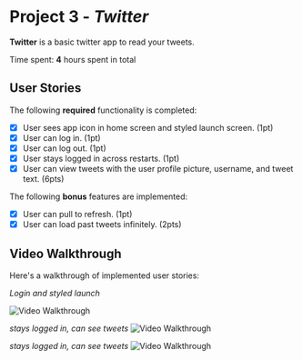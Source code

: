 # Project 3 - *Twitter*

**Twitter** is a basic twitter app to read your tweets.

Time spent: **4** hours spent in total

## User Stories

The following **required** functionality is completed:

- [x] User sees app icon in home screen and styled launch screen. (1pt)
- [x] User can log in. (1pt)
- [x] User can log out. (1pt)
- [x] User stays logged in across restarts. (1pt)
- [x] User can view tweets with the user profile picture, username, and tweet text. (6pts)

The following **bonus** features are implemented:

- [x] User can pull to refresh. (1pt)
- [x] User can load past tweets infinitely. (2pts)

## Video Walkthrough

Here's a walkthrough of implemented user stories:

*Login and styled launch*

<img src='http://g.recordit.co/pSoaAsXtBd.gif' title='Video Walkthrough' width='' alt='Video Walkthrough' />

*stays logged in, can see tweets*
<img src='http://g.recordit.co/c0H2yJvu6k.gif' title='Video Walkthrough' width='' alt='Video Walkthrough' />

*stays logged in, can see tweets*
<img src='http://g.recordit.co/c0H2yJvu6k.gif' title='Video Walkthrough' width='' alt='Video Walkthrough' />

